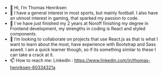 - 👋 Hi, I’m Thomas Henriksen
- 👀 I have a general interest in most sports, but mainly football. I also have an utmost interest in gaming, that sparked my passion to code.
- 🌱 I`ve have just finished my 2 years at Noroff finishing my degree in Frontend development, my strengths in coding is React and styled components.
- 💞️ I’m looking to collaborate on projects that use React.js as that is what I want to learn about the most, have experience with Bootstrap and Sass aswell. I am a quick learner though, so if its something similar to these I can take a crack at it.
- 📫 How to reach me: LinkedIn : https://www.linkedin.com/in/thomas-henriksen-60334321a

<!---
Snurre1/Snurre1 is a ✨ special ✨ repository because its `README.md` (this file) appears on your GitHub profile.
You can click the Preview link to take a look at your changes.
--->
